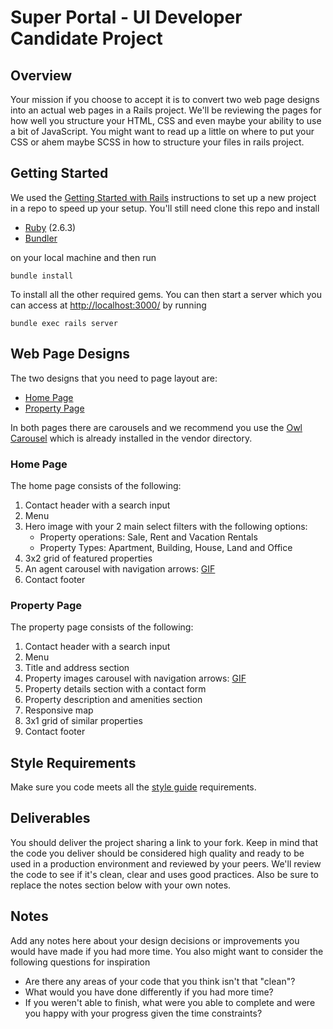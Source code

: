 # Super Portal - UI Developer Candidate Project
## Overview
Your mission if you choose to accept it is to convert two web page designs into an actual web pages in a Rails project. We'll be reviewing the pages for how well you structure your HTML, CSS and even maybe your ability to use a bit of JavaScript. You might want to read up a little on where to put your CSS or ahem maybe SCSS in how to structure your files in rails project.

## Getting Started
We used the [Getting Started with Rails](https://guides.rubyonrails.org/getting_started.html) instructions to set up a new project in a repo to speed up your setup. You'll still need clone this repo and install

- [Ruby](https://www.ruby-lang.org/es/documentation/installation/) (2.6.3)
- [Bundler](https://bundler.io/gemfile.html)

on your local machine and then run 

`bundle install`

To install all the other required gems. You can then start a server which you can access at [http://localhost:3000/]() by running

`bundle exec rails server`

## Web Page Designs
The two designs that you need to page layout are:
- [Home Page](mockups/home-page.png)
- [Property Page](mockups/property-page.png)

In both pages there are carousels and we recommend you use the [Owl Carousel](https://owlcarousel2.github.io/OwlCarousel2/) which is already installed in the vendor directory.

### Home Page
The home page consists of the following:
1. Contact header with a search input
2. Menu
3. Hero image with your 2 main select filters with the following options:
    - Property operations: Sale, Rent and Vacation Rentals
    - Property Types: Apartment, Building, House, Land and Office
4. 3x2 grid of featured properties
5. An agent carousel with navigation arrows: [GIF](http://g.recordit.co/9B9bzxw1HZ.gif)
6. Contact footer

### Property Page
The property page consists of the following:
1. Contact header with a search input
2. Menu
3. Title and address section
4. Property images carousel with navigation arrows: [GIF](http://g.recordit.co/Ydct37Ak4g.gif)
5. Property details section with a contact form
6. Property description and amenities section
7. Responsive map
8. 3x1 grid of similar properties
9. Contact footer

## Style Requirements
Make sure you code meets all the [style guide](style-guide.md) requirements.

## Deliverables
You should deliver the project sharing a link to your fork. Keep in mind that the code you deliver should be considered high quality and ready to be used in a production environment and reviewed by your peers. We'll review the code to see if it's clean, clear and uses good practices. Also be sure to replace the notes section below with your own notes.

## Notes
Add any notes here about your design decisions or improvements you would have made if you had more time. You also might want to consider the following questions for inspiration
- Are there any areas of your code that you think isn't that "clean"?
- What would you have done differently if you had more time?
- If you weren't able to finish, what were you able to complete and were you happy with your progress given the time constraints?

